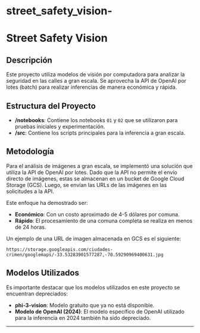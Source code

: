# street_safety_vision-



# Street Safety Vision

## Descripción

Este proyecto utiliza modelos de visión por computadora para analizar la seguridad en las calles a gran escala. Se aprovecha la API de OpenAI por lotes (batch) para realizar inferencias de manera económica y rápida.

## Estructura del Proyecto

  - **/notebooks**: Contiene los notebooks `01` y `02` que se utilizaron para pruebas iniciales y experimentación.
  - **/src**: Contiene los scripts principales para la inferencia a gran escala.

## Metodología

Para el análisis de imágenes a gran escala, se implementó una solución que utiliza la API de OpenAI por lotes. Dado que la API no permite el envío directo de imágenes, estas se almacenan en un bucket de Google Cloud Storage (GCS). Luego, se envían las URLs de las imágenes en las solicitudes a la API.

Este enfoque ha demostrado ser:

  - **Económico**: Con un costo aproximado de 4-5 dólares por comuna.
  - **Rápido**: El procesamiento de una comuna completa se realiza en menos de 24 horas.

Un ejemplo de una URL de imagen almacenada en GCS es el siguiente:

```
https://storage.googleapis.com/ciudades-crimen/googlemaps/-33.53283901577287,-70.59290969400631.jpg
```

## Modelos Utilizados

Es importante destacar que los modelos utilizados en este proyecto se encuentran depreciados:

  - **phi-3-vision**: Modelo gratuito que ya no está disponible.
  - **Modelo de OpenAI (2024)**: El modelo específico de OpenAI utilizado para la inferencia en 2024 también ha sido depreciado.

-----